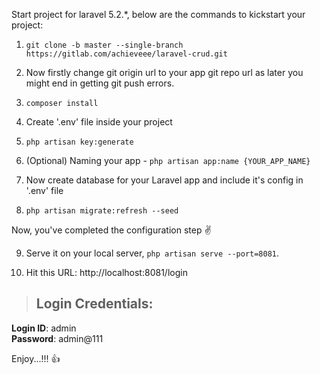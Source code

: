 Start project for laravel 5.2.*, below are the commands to kickstart your project:  
  
1. `git clone -b master --single-branch https://gitlab.com/achieveee/laravel-crud.git`

2. Now firstly change git origin url to your app git repo url as later you might end in getting git push errors.

3. `composer install`

4. Create '.env' file inside your project

5. `php artisan key:generate`

6. (Optional) Naming your app - `php artisan app:name {YOUR_APP_NAME}`

7. Now create database for your Laravel app and include it's config in '.env' file

8. `php artisan migrate:refresh --seed`


Now, you've completed the configuration step :v: 

9. Serve it on your local server, `php artisan serve --port=8081`.

10. Hit this URL: http://localhost:8081/login  

> ## Login Credentials:

**Login ID**: admin  
**Password**: admin@111  


Enjoy...!!! :thumbsup: